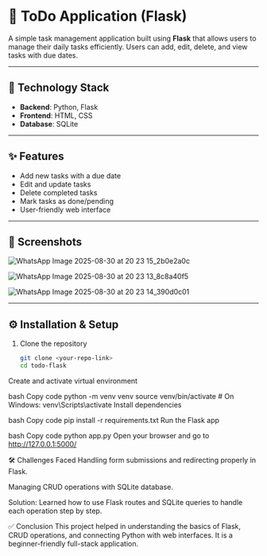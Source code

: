 # 📝 ToDo Application (Flask)

A simple task management application built using **Flask** that allows users to manage their daily tasks efficiently. Users can add, edit, delete, and view tasks with due dates.

---

## 🚀 Technology Stack
- **Backend**: Python, Flask  
- **Frontend**: HTML, CSS  
- **Database**: SQLite  

---

## ✨ Features
- Add new tasks with a due date  
- Edit and update tasks  
- Delete completed tasks  
- Mark tasks as done/pending  
- User-friendly web interface  

---

## 📸 Screenshots

![WhatsApp Image 2025-08-30 at 20 23 15_2b0e2a0c](https://github.com/user-attachments/assets/fdd68751-a344-4314-97e5-8d40c71cb66e)

![WhatsApp Image 2025-08-30 at 20 23 13_8c8a40f5](https://github.com/user-attachments/assets/6c36504a-133a-4e32-a467-efb7f7a88209)

![WhatsApp Image 2025-08-30 at 20 23 14_390d0c01](https://github.com/user-attachments/assets/a02dcfa9-912a-40be-b60b-98b63eb78ef9)


---

## ⚙️ Installation & Setup
1. Clone the repository  
   ```bash
   git clone <your-repo-link>
   cd todo-flask
Create and activate virtual environment

bash
Copy code
python -m venv venv
source venv/bin/activate  # On Windows: venv\Scripts\activate
Install dependencies

bash
Copy code
pip install -r requirements.txt
Run the Flask app

bash
Copy code
python app.py
Open your browser and go to http://127.0.0.1:5000/

🛠 Challenges Faced
Handling form submissions and redirecting properly in Flask.

Managing CRUD operations with SQLite database.

Solution: Learned how to use Flask routes and SQLite queries to handle each operation step by step.

✅ Conclusion
This project helped in understanding the basics of Flask, CRUD operations, and connecting Python with web interfaces. It is a beginner-friendly full-stack application.
